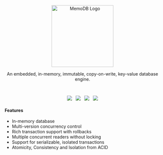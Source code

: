 <br>

<p align="center">
    <a href="https://github.com/surrealdb/memodb" target="_blank">
        <img width="200" src="https://raw.githubusercontent.com/surrealdb/memodb/master/img/logo.svg" alt="MemoDB Logo">
    </a>
</p>

<p align="center">An embedded, in-memory, immutable, copy-on-write, key-value database engine.</p>

<br>

<p align="center">
	<a href="https://github.com/surrealdb/memodb"><img src="https://img.shields.io/badge/status-stable-ff00bb.svg?style=flat-square"></a>
	&nbsp;
	<a href="https://docs.rs/memodb/"><img src="https://img.shields.io/docsrs/memodb?style=flat-square"></a>
	&nbsp;
	<a href="https://crates.io/crates/memodb"><img src="https://img.shields.io/crates/v/memodb?style=flat-square"></a>
	&nbsp;
	<a href="https://github.com/surrealdb/memodb"><img src="https://img.shields.io/badge/license-Apache_License_2.0-00bfff.svg?style=flat-square"></a>
</p>

#### Features

- In-memory database
- Multi-version concurrency control
- Rich transaction support with rollbacks
- Multiple concurrent readers without locking
- Support for serializable, isolated transactions
- Atomicity, Consistency and Isolation from ACID
